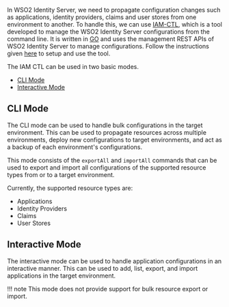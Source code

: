 In WSO2 Identity Server, we need to propagate configuration changes such as applications, identity providers, claims and user stores from one environment to another. To handle this, we can use [IAM-CTL](https://github.com/wso2-extensions/identity-tools-cli), which is a tool developed to manage the WSO2 Identity Server configurations from the command line. It is written in [GO](https://go.dev/) and uses the management REST APIs of WSO2 Identity Server to manage configurations. Follow the instructions given [here](https://github.com/wso2-extensions/identity-tools-cli/tree/master) to setup and use the tool.

The IAM CTL can be used in two basic modes.

- [CLI Mode](#cli-mode)
- [Interactive Mode](#interactive-mode)

## CLI Mode

The CLI mode can be used to handle bulk configurations in the target environment. This can be used to propagate resources across multiple environments, deploy new configurations to target environments, and act as a backup of each environment's configurations.

This mode consists of the `exportAll` and `importAll` commands that can be used to export and import all configurations of the supported resource types from or to a target environment.

Currently, the supported resource types are:

- Applications
- Identity Providers
- Claims
- User Stores

## Interactive Mode

The interactive mode can be used to handle application configurations in an interactive manner. This can be used to add, list, export, and import applications in the target environment.

!!! note
        This mode does not provide support for bulk resource export or import.
